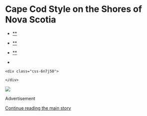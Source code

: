 <div id="app">

<div>

<div>

<div class="css-6ubjj1">

<div data-role="main">

<div class="css-adrcqs">

<div class="css-1f15qsr">

# Cape Cod Style on the Shores of Nova Scotia

<div class="css-6h8erb">

<div class="css-177v173">

<div class="css-2opxtz" data-role="toolbar" data-aria-label="Share Slideshow">

  - [**](https://www.facebookcorewwwi.onion/sharer.php?app_id=9869919170&u=https%3A%2F%2Fwww.nytimes3xbfgragh.onion%2Fslideshow%2F2020%2F07%2F29%2Frealestate%2Fcape-cod-style-on-the-shores-of-nova-scotia.html%3Fsmid%3Dfb-share&name=Cape%20Cod%20Style%20on%20the%20Shores%20of%20Nova%20Scotia&redirect_uri=https%3A%2F%2Fwww.facebookcorewwwi.onion%2F)

  - [**](https://twitter.com/intent/tweet?url=https%3A%2F%2Fwww.nytimes3xbfgragh.onion%2Fslideshow%2F2020%2F07%2F29%2Frealestate%2Fcape-cod-style-on-the-shores-of-nova-scotia.html%3Fsmid%3Dtw-share&text=Cape%20Cod%20Style%20on%20the%20Shores%20of%20Nova%20Scotia)

  - [**](mailto:?subject=nytimes3xbfgragh.onion%3A%20Cape%20Cod%20Style%20on%20the%20Shores%20of%20Nova%20Scotia&body=From%20The%20New%20York%20Times%3A%0A%0ACape%20Cod%20Style%20on%20the%20Shores%20of%20Nova%20Scotia%0A%0AThis%20five-bedroom%20seaside%20mansion%2C%20perched%20on%20a%20headland%20jutting%20into%20Mahone%20Bay%20in%20Nova%20Scotia%2C%20Canada%2C%20is%20on%20the%20market%20for%20%242%20million.%0A%0Ahttps%3A%2F%2Fwww.nytimes3xbfgragh.onion%2Fslideshow%2F2020%2F07%2F29%2Frealestate%2Fcape-cod-style-on-the-shores-of-nova-scotia.html%3Fsmid%3Dem-share)

  - 
    
    <div class="css-6n7j50">
    
    </div>

</div>

</div>

</div>

<div class="css-c2io1o">

<div class="css-157b6cd">

<div class="css-1rqhedk">

</div>

<div class="css-x9bynz">

<div class="css-flfj3q">

<div class="css-efvwyo">

![](https://static01.graylady3jvrrxbe.onion/images/2020/08/02/realestate/29IHH-NOVASCOTIA-slide-CTJD/29IHH-NOVASCOTIA-slide-CTJD-superJumbo.jpg?quality=75&auto=webp&disable=upscale)

</div>

</div>

<div class="css-fbohnr">

<div class="css-ma4ch">

<div class="css-17vff4o">

Advertisement

</div>

[Continue reading the main
story](#after-right-0)

<div class="ad right-0-wrapper" style="text-align:center;height:100%;display:block">

<div id="right-0" class="place-ad" data-position="mid1" data-size-key="column">

</div>

</div>

<div id="after-right-0">

</div>

</div>

<div class="css-1ro4sa3">

<div class="slideshow-metadata-block css-1cnfvma" data-aria-live="polite">

<span class="css-1ly73wi e1tej78p0">Slide 1 of 19,</span>

<div class="css-1vbanrr">

This five-bedroom seaside mansion, perched on a headland jutting into
Mahone Bay in Nova Scotia, Canada, is on the market for $2 million.

 

</div>

<div class="css-1ic10kh">

Tim Robichaud/Harbour Town
Photography

</div>

</div>

<div class="css-11o0zik">

<div class="css-2opxtz" data-role="toolbar" data-aria-label="Share Slideshow">

  - [**](https://www.facebookcorewwwi.onion/sharer.php?app_id=9869919170&u=https%3A%2F%2Fwww.nytimes3xbfgragh.onion%2Fslideshow%2F2020%2F07%2F29%2Frealestate%2Fcape-cod-style-on-the-shores-of-nova-scotia.html%3Fsmid%3Dfb-share&name=Cape%20Cod%20Style%20on%20the%20Shores%20of%20Nova%20Scotia&redirect_uri=https%3A%2F%2Fwww.facebookcorewwwi.onion%2F)

  - [**](https://twitter.com/intent/tweet?url=https%3A%2F%2Fwww.nytimes3xbfgragh.onion%2Fslideshow%2F2020%2F07%2F29%2Frealestate%2Fcape-cod-style-on-the-shores-of-nova-scotia.html%3Fsmid%3Dtw-share&text=Cape%20Cod%20Style%20on%20the%20Shores%20of%20Nova%20Scotia)

  - [**](mailto:?subject=nytimes3xbfgragh.onion%3A%20Cape%20Cod%20Style%20on%20the%20Shores%20of%20Nova%20Scotia&body=From%20The%20New%20York%20Times%3A%0A%0ACape%20Cod%20Style%20on%20the%20Shores%20of%20Nova%20Scotia%0A%0AThis%20five-bedroom%20seaside%20mansion%2C%20perched%20on%20a%20headland%20jutting%20into%20Mahone%20Bay%20in%20Nova%20Scotia%2C%20Canada%2C%20is%20on%20the%20market%20for%20%242%20million.%0A%0Ahttps%3A%2F%2Fwww.nytimes3xbfgragh.onion%2Fslideshow%2F2020%2F07%2F29%2Frealestate%2Fcape-cod-style-on-the-shores-of-nova-scotia.html%3Fsmid%3Dem-share)

  - 
    
    <div class="css-6n7j50">
    
    </div>

</div>

</div>

</div>

</div>

</div>

</div>

</div>

<div class="css-1l3m0pt">

<div class="css-1tih3zn">

</div>

<div class="css-fvka1g">

<div class="css-l6b1o6">

<div class="css-11img8u">

<div class="css-r3fzrd">

</div>

<div class="css-r3fzrd">

</div>

</div>

<div class="css-11img8u">

<div class="css-r3fzrd">

</div>

<div class="css-r3fzrd">

</div>

</div>

</div>

</div>

<div class="css-1q44yri" style="transform:translateY(0px)">

<div class="css-1g0t0b2" style="position:static">

<div class="css-veutzq">

### Cape Cod Style on the Shores of Nova Scotia

This five-bedroom seaside mansion, perched on a headland jutting into
Mahone Bay in Nova Scotia, Canada, is on the market for $2 million.

</div>

<div class="css-1anwcxv">

</div>

</div>

</div>

## Slideshow controls

<div class="css-11bnb1r">

<div>

<span class="css-pa1wgl">1</span> / 19

</div>

</div>

<span class="css-1ly73wi e1tej78p0">Previous slide</span>

<div class="css-11xau8q">

</div>

<span class="css-1ly73wi e1tej78p0">Next slide</span>

<div class="css-18y7kfb">

</div>

</div>

</div>

</div>

</div>

</div>

</div>

</div>

</div>
